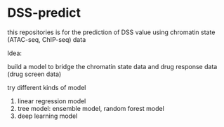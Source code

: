 # DSS-predict
this repositories is for the prediction of DSS value using chromatin state (ATAC-seq, ChIP-seq) data

Idea:

build a model to bridge the chromatin state data and drug response data (drug screen data)

try different kinds of model
1. linear regression model
2. tree model: ensemble model, random forest model
3. deep learning model
